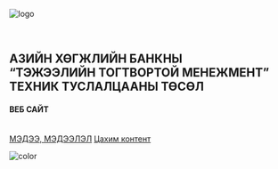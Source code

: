 ![logo](assets/images/fm_cover.png)

<br>

<h2>АЗИЙН ХӨГЖЛИЙН БАНКНЫ <br>
“ТЭЖЭЭЛИЙН ТОГТВОРТОЙ МЕНЕЖМЕНТ”   <br>
ТЕХНИК ТУСЛАЛЦААНЫ ТӨСӨЛ   
</h2>
<h4>ВЕБ САЙТ</h4>

<br>
<div class="buttons">
  <a href="#basics"><span>МЭДЭЭ, МЭДЭЭЛЭЛ</span></a>
  <a href="http://learn.zion.mn" target="_blank"><span>Цахим контент</span></a>
</div>

![color](#5A8B27)
